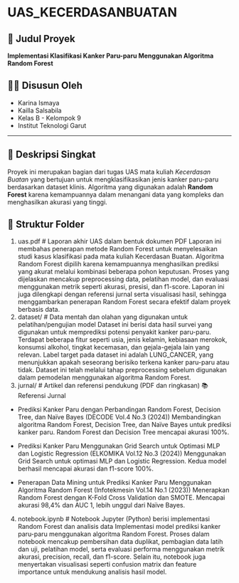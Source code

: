# UAS_KECERDASANBUATAN

## 📌 Judul Proyek
**Implementasi Klasifikasi Kanker Paru-paru Menggunakan Algoritma Random Forest**

## 👩‍💻 Disusun Oleh
- Karina Ismaya
- Kailla Salsabila  
- Kelas B - Kelompok 9  
- Institut Teknologi Garut

---

## 📁 Deskripsi Singkat
Proyek ini merupakan bagian dari tugas UAS mata kuliah *Kecerdasan Buatan* yang bertujuan untuk mengklasifikasikan jenis kanker paru-paru berdasarkan dataset klinis. Algoritma yang digunakan adalah **Random Forest** karena kemampuannya dalam menangani data yang kompleks dan menghasilkan akurasi yang tinggi.


## 📁 Struktur Folder

1. uas.pdf           # Laporan akhir UAS dalam bentuk dokumen PDF
Laporan ini membahas penerapan metode Random Forest untuk menyelesaikan studi kasus klasifikasi pada mata kuliah Kecerdasan Buatan. Algoritma Random Forest dipilih karena kemampuannya menghasilkan prediksi yang akurat melalui kombinasi beberapa pohon keputusan. Proses yang dijelaskan mencakup preprocessing data, pelatihan model, dan evaluasi menggunakan metrik seperti akurasi, presisi, dan f1-score. Laporan ini juga dilengkapi dengan referensi jurnal serta visualisasi hasil, sehingga menggambarkan penerapan Random Forest secara efektif dalam proyek berbasis data.
2. dataset/          # Data mentah dan olahan yang digunakan untuk pelatihan/pengujian model
Dataset ini berisi data hasil survei yang digunakan untuk memprediksi potensi penyakit kanker paru-paru. Terdapat beberapa fitur seperti usia, jenis kelamin, kebiasaan merokok, konsumsi alkohol, tingkat kecemasan, dan gejala-gejala lain yang relevan. Label target pada dataset ini adalah LUNG_CANCER, yang menunjukkan apakah seseorang berisiko terkena kanker paru-paru atau tidak. Dataset ini telah melalui tahap preprocessing sebelum digunakan dalam pemodelan menggunakan algoritma Random Forest.
3. jurnal/           # Artikel dan referensi pendukung (PDF dan ringkasan)
📚 Referensi Jurnal
- Prediksi Kanker Paru dengan Perbandingan Random Forest, Decision Tree, dan Naïve Bayes (DECODE Vol.4 No.3 (2024))
Membandingkan algoritma Random Forest, Decision Tree, dan Naïve Bayes untuk prediksi kanker paru. Random Forest dan Decision Tree mencapai akurasi 100%.

- Prediksi Kanker Paru Menggunakan Grid Search untuk Optimasi MLP dan Logistic Regression (ELKOMIKA Vol.12 No.3 (2024))
Menggunakan Grid Search untuk optimasi MLP dan Logistic Regression. Kedua model berhasil mencapai akurasi dan f1-score 100%.

- Penerapan Data Mining untuk Prediksi Kanker Paru Menggunakan Algoritma Random Forest (Infotekmesin Vol.14 No.1 (2023))
Menerapkan Random Forest dengan K-Fold Cross Validation dan SMOTE. Mencapai akurasi 98,4% dan AUC 1, lebih unggul dari Naïve Bayes.
4. notebook.ipynb    # Notebook Jupyter (Python) berisi implementasi Random Forest dan analisis data
Implementasi model prediksi kanker paru-paru menggunakan algoritma Random Forest. Proses dalam notebook mencakup pembersihan data duplikat, pembagian data latih dan uji, pelatihan model, serta evaluasi performa menggunakan metrik akurasi, precision, recall, dan f1-score. Selain itu, notebook juga menyertakan visualisasi seperti confusion matrix dan feature importance untuk mendukung analisis hasil model. 
